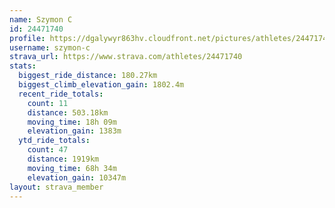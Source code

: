```yaml
---
name: Szymon C
id: 24471740
profile: https://dgalywyr863hv.cloudfront.net/pictures/athletes/24471740/7213253/3/large.jpg
username: szymon-c
strava_url: https://www.strava.com/athletes/24471740
stats:
  biggest_ride_distance: 180.27km
  biggest_climb_elevation_gain: 1802.4m
  recent_ride_totals:
    count: 11
    distance: 503.18km
    moving_time: 18h 09m
    elevation_gain: 1383m
  ytd_ride_totals:
    count: 47
    distance: 1919km
    moving_time: 68h 34m
    elevation_gain: 10347m
layout: strava_member
--- 
```

